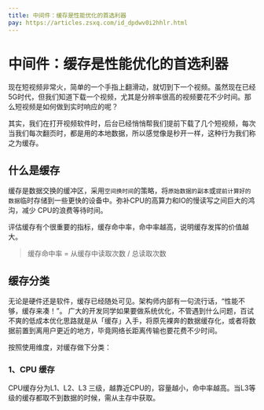 ```yaml
---
title: 中间件：缓存是性能优化的首选利器
pay: https://articles.zsxq.com/id_dpdwv0i2hhlr.html
---
```



#  中间件：缓存是性能优化的首选利器

现在短视频非常火，简单的一个手指上翻滑动，就切到下一个视频。虽然现在已经5G时代，但我们知道下载一个视频，尤其是分辨率很高的视频要花不少时间。那么短视频是如何做到实时响应的呢？

其实，我们在打开视频软件时，后台已经悄悄帮我们提前下载了几个短视频，每次当我们每次翻页时，都是用的本地数据，所以感觉像是秒开一样，这种行为我们称之为缓存。

## 什么是缓存
缓存是数据交换的缓冲区，采用`空间换时间`的策略，将`原始数据的副本`或`提前计算好的数据`临时存储到一些更快的设备中。弥补CPU的高算力和IO的慢读写之间巨大的鸿沟，减少 CPU的浪费等待时间。

评估缓存有个很重要的指标，缓存命中率，命中率越高，说明缓存发挥的价值越大。

> 缓存命中率 = 从缓存中读取次数 / 总读取次数


## 缓存分类
无论是硬件还是软件，缓存已经随处可见。架构师内部有一句流行话，“性能不够，缓存来凑！”。
广大的开发同学如果要做系统优化，不管遇到什么问题，百试不爽的低成本优化思路就是从「缓存」入手，将原先裸奔的数据缓存化，或者将数据前置到离用户更近的地方，毕竟网络长距离传输也要花费不少时间。

按照使用维度，对缓存做下分类：
### 1、CPU 缓存
CPU缓存分为L1、L2、L3 三级，越靠近CPU的，容量越小，命中率越高。当L3等级的缓存都取不到数据的时候，需从主存中获取。
